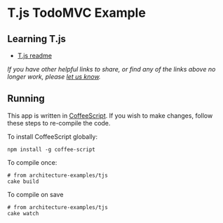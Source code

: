 # T.js TodoMVC Example


## Learning T.js

* [T.js readme](https://github.com/gcao/T.js)

_If you have other helpful links to share, or find any of the links above no longer work, please [let us know](https://github.com/tastejs/todomvc/issues)._


## Running

This app is written in [CoffeeScript](http://coffeescript.org/). If you wish to make changes, follow these steps to re-compile the code.

To install CoffeeScript globally:

	npm install -g coffee-script

To compile once:

	# from architecture-examples/tjs
	cake build

To compile on save

	# from architecture-examples/tjs
	cake watch


